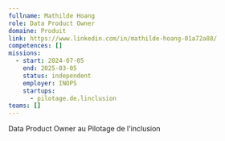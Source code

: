 ```yaml
---
fullname: Mathilde Hoang
role: Data Product Owner
domaine: Produit
link: https://www.linkedin.com/in/mathilde-hoang-01a72a88/
competences: []
missions:
  - start: 2024-07-05
    end: 2025-03-05
    status: independent
    employer: INOPS
    startups:
      - pilotage.de.linclusion
teams: []
---
```

Data Product Owner au Pilotage de l'inclusion